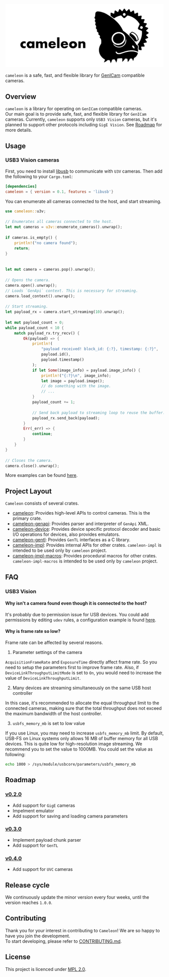<p align="center">
  <img src="misc/logo.svg">
</p>

`cameleon` is a safe, fast, and flexible library for [GenICam](https://www.emva.org/standards-technology/genicam/) compatible cameras.

## Overview

`cameleon` is a library for operating on `GenICam` compatible cameras.  
Our main goal is to provide safe, fast, and flexible library for `GenICam` cameras.
Currently, `cameleon` supports only `USB3 Vision` cameras, but it's planned to support other protocols including `GigE Vision`. See [Roadmap](#Roadmap) for more details.


## Usage

### USB3 Vision cameras
First, you need to install [libusb](https://libusb.info/) to communicate with `U3V` cameras. Then add the following to your `Cargo.toml`:

```toml
[dependencies]
cameleon = { version = 0.1, features = 'libusb'}
```

You can enumerate all cameras connected to the host, and start streaming.

```rust
use cameleon::u3v;

// Enumerates all cameras connected to the host.
let mut cameras = u3v::enumerate_cameras().unwrap();

if cameras.is_empty() {
    println!("no camera found");
    return;
}


let mut camera = cameras.pop().unwrap();

// Opens the camera.
camera.open().unwrap();
// Loads `GenApi` context. This is necessary for streaming.
camera.load_context().unwrap();

// Start streaming.
let payload_rx = camera.start_streaming(10).unwrap();

let mut payload_count = 0;
while payload_count < 10 {
    match payload_rx.try_recv() {
        Ok(payload) => {
            println!(
                "payload received! block_id: {:?}, timestamp: {:?}",
                payload.id(),
                payload.timestamp()
            );
            if let Some(image_info) = payload.image_info() {
                println!("{:?}\n", image_info);
                let image = payload.image();
                // do something with the image.
                // ...
            }
            payload_count += 1;

            // Send back payload to streaming loop to reuse the buffer. This is optional.
            payload_rx.send_back(payload);
        }
        Err(_err) => {
            continue;
        }
    }
}

// Closes the camera.
camera.close().unwrap();
```

More examples can be found [here](cameleon/examples).

## Project Layout
`Cameleon` consists of several crates.

* [cameleon](cameleon): Provides high-level APIs to control cameras. This is the primary crate.
* [cameleon-genapi](genapi): Provides parser and interpreter of `GenApi` XML.
* [cameleon-device](device): Provides device specific protocol decoder and basic I/O operations for devices, also provides emulators.
* [cameleon-gentl](gentl): Provides `GenTL` interfaces as a C library.
* [cameleon-impl](impl): Provides internal APIs for other crates. `cameleon-impl` is intended to be used only by `cameleon` project.
* [cameleon-impl-macros](impl/macros): Provides procedural macros for other crates. `cameleon-impl-macros` is intended to be used only by `cameleon` project.


## FAQ

### USB3 Vision

#### Why isn't a camera found even though it is connected to the host?
It's probably due to permission issue for USB devices. You could add permissions by editing `udev` rules, a configuration example is found [here](misc/u3v.rules).

#### Why is frame rate so low?
Frame rate can be affected by several reasons.

1. Parameter settings of the camera

`AcquisitionFrameRate` and `ExposureTime` directly affect frame rate. So you need to setup the parameters first to improve frame rate.
Also, if `DeviceLinkThroughputLimitMode` is set to `On`, you would need to increase the value of `DeviceLinkThroughputLimit`.

2. Many devices are streaming simultaneously on the same USB host controller

In this case, it's recommended to allocate the equal throughput limit to the connected cameras,
making sure that the total throughput does not exceed the maximum bandwidth of the host controller.

3. `usbfs_memory_mb` is set to low value

If you use Linux, you may need to increase `usbfs_memory_mb` limit.
By default, USB-FS on Linux systems only allows 16 MB of buffer memory for all USB devices. This is quite low for high-resolution image streaming.
We recommend you to set the value to 1000MB. You could set the value as following:
```sh
echo 1000 > /sys/module/usbcore/parameters/usbfs_memory_mb
```

## Roadmap
### [v0.2.0](https://github.com/cameleon-rs/cameleon/milestone/2)
* Add support for `GigE` cameras
* Impelment emulator
* Add support for saving and loading camera parameters

### [v0.3.0](https://github.com/cameleon-rs/cameleon/milestone/3)
* Implement payload chunk parser
* Add support for `GenTL`

### [v0.4.0](https://github.com/cameleon-rs/cameleon/milestone/4)
* Add support for `UVC` cameras

## Release cycle
We continuously update the minor version every four weeks, until the version reaches `1.0.0`.

## Contributing
Thank you for your interest in contributing to `Cameleon`! We are so happy to have you join the development.  
To start developing, please refer to [CONTRIBUTING.md](CONTRIBUTING.md).

## License
This project is licenced under [MPL 2.0](LICENSE).
